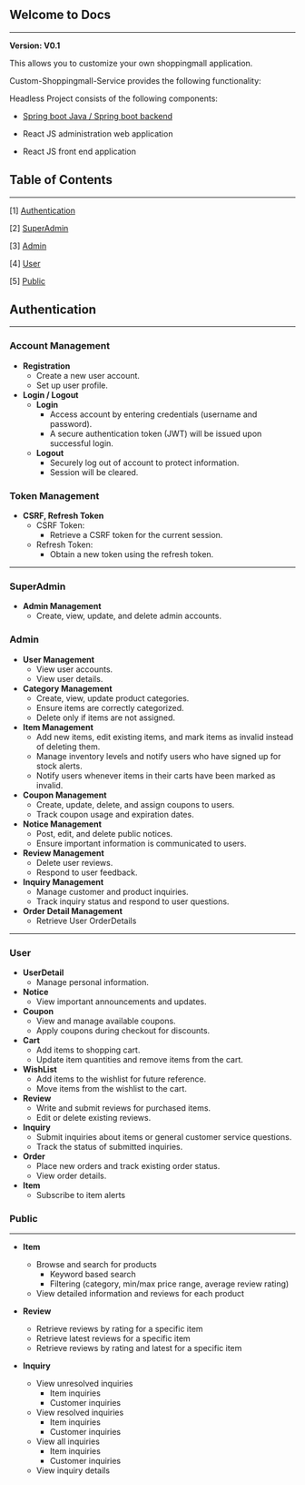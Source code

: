 ## Welcome to Docs
---
**Version: V0.1**

This allows you to customize your own shoppingmall application.

Custom-Shoppingmall-Service provides the following functionality:

Headless Project consists of the following components:

- [Spring boot Java / Spring boot backend](https://github.com/jhmin99/custom-shoppingmall-service)    

- React JS administration web application    

- React JS front end application   


## Table of Contents
---

[1] [Authentication](#authentication) 

[2] [SuperAdmin](#superadmin)

[3] [Admin](#admin)   

[4] [User](#user)

[5] [Public](#public)

## **Authentication**
---
### Account Management
- **Registration**
    - Create a new user account.
    - Set up user profile.
- **Login / Logout**
    - **Login**
        - Access account by entering credentials (username and password).
        - A secure authentication token (JWT) will be issued upon successful login.
    - **Logout**
        - Securely log out of account to protect information.
        - Session will be cleared.
### Token Management
- **CSRF, Refresh Token**
    - CSRF Token:
        - Retrieve a CSRF token for the current session.
    - Refresh Token:
        - Obtain a new token using the refresh token.
---
### SuperAdmin
- **Admin Management**
    - Create, view, update, and delete admin accounts.

### Admin 
- **User Management**
    - View user accounts.
    - View user details.
- **Category Management**
    - Create, view, update product categories.
    - Ensure items are correctly categorized.
    - Delete only if items are not assigned. 
- **Item Management**
    - Add new items, edit existing items, and mark items as invalid instead of deleting them.
    - Manage inventory levels and notify users who have signed up for stock alerts.
    - Notify users whenever items in their carts have been marked as invalid.
- **Coupon Management**
    - Create, update, delete, and assign coupons to users.
    - Track coupon usage and expiration dates.
- **Notice Management**
    - Post, edit, and delete public notices.
    - Ensure important information is communicated to users.
- **Review Management**
    - Delete user reviews.
    - Respond to user feedback.
- **Inquiry Management**
    - Manage customer and product inquiries.
    - Track inquiry status and respond to user questions.
- **Order Detail Management**
    - Retrieve User OrderDetails


---
### User 
- **UserDetail**
    - Manage personal information.
- **Notice**
    - View important announcements and updates.
- **Coupon**
    - View and manage available coupons.
    - Apply coupons during checkout for discounts.
- **Cart**
    - Add items to shopping cart.
    - Update item quantities and remove items from the cart.
- **WishList**
    - Add items to the wishlist for future reference.
    - Move items from the wishlist to the cart.
- **Review**
    - Write and submit reviews for purchased items.
    - Edit or delete existing reviews.
- **Inquiry**
    - Submit inquiries about items or general customer service questions.
    - Track the status of submitted inquiries.
- **Order**
    - Place new orders and track existing order status.
    - View order details.
- **Item**
    - Subscribe to item alerts

### Public
---
- **Item**
    - Browse and search for products
        - Keyword based search
        - Filtering (category, min/max price range, average review rating)
    - View detailed information and reviews for each product

- **Review**
    - Retrieve reviews by rating for a specific item
    - Retrieve latest reviews for a specific item
    - Retrieve reviews by rating and latest for a specific item

- **Inquiry**
    - View unresolved inquiries
        - Item inquiries
        - Customer inquiries
    - View resolved inquiries
        - Item inquiries
        - Customer inquiries
    - View all inquiries
        - Item inquiries
        - Customer inquiries
    - View inquiry details